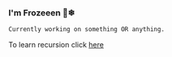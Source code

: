### I'm Frozeeen 👋❄

```python
Currently working on something OR anything.
```

To learn recursion click [here](https://github.com/frozeeen)
